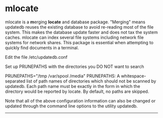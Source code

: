 # mlocate

mlocate is a **m**erging **locate** and database package. "Merging" means updatedb reuses the existing database to avoid re-reading most of the file system. This makes the database update faster and does not tax the system caches. mlocate can index several file systems including network file systems for network shares. This package is essential when attempting to quickly find documents in a terminal.

Edit the file /etc/updatedb.conf

Set up PRUNEPATHS with the directories you DO NOT want to search

PRUNEPATHS="/tmp /var/spool /media"
PRUNEPATHS: A whitespace-separated list of path names of directories which should not be scanned by updatedb. Each path name must be exactly in the form in which the directory would be reported by locate. By default, no paths are skipped.

Note that all of the above configuration information can also be changed or updated through the command line options to the utility updatedb.

---
